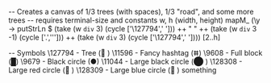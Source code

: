 
-- Creates a canvas of 1/3 trees (with spaces), 1/3 "road", and some more trees
-- requires terminal-size and constants w, h (width, height)
mapM_ (\y -> putStrLn $ (take (w `div` 3) (cycle ['\127794',' '])) ++ " " ++ (take (w `div` 3 -1) (cycle ['.','\''])) ++ (take (w `div` 3) (cycle ['\127794',' ']))) [2..h]

-- Symbols
\127794 - Tree (🌲 )
\11596  - Fancy hashtag (ⵌ)
\9608   - Full block (█)
\9679   - Black circle (●)
\11044  - Large black circle (⬤ )
\128308 - Large red circle (🔴 )
\128309 - Large blue circle (🔵 )
something
